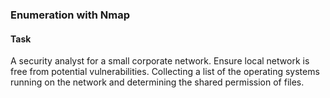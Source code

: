 ### Enumeration with Nmap

#### Task
A security analyst for a small corporate network. 
Ensure local network is free from potential vulnerabilities. 
Collecting a list of the operating systems running on the network and determining the shared permission of files.
